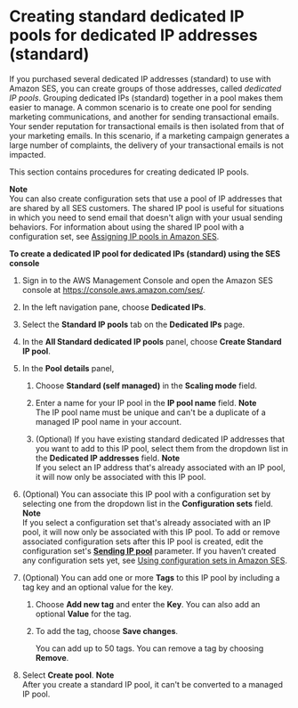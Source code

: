 # Creating standard dedicated IP pools for dedicated IP addresses \(standard\)<a name="dedicated-ip-pools"></a>

If you purchased several dedicated IP addresses \(standard\) to use with Amazon SES, you can create groups of those addresses, called *dedicated IP pools*\.   Grouping dedicated IPs \(standard\) together in a pool makes them easier to manage\. A common scenario is to create one pool for sending marketing communications, and another for sending transactional emails\. Your sender reputation for transactional emails is then isolated from that of your marketing emails\. In this scenario, if a marketing campaign generates a large number of complaints, the delivery of your transactional emails is not impacted\.

This section contains procedures for creating dedicated IP pools\.

**Note**  
You can also create configuration sets that use a pool of IP addresses that are shared by all SES customers\. The shared IP pool is useful for situations in which you need to send email that doesn't align with your usual sending behaviors\. For information about using the shared IP pool with a configuration set, see [Assigning IP pools in Amazon SES](managing-ip-pools.md)\.

**To create a dedicated IP pool for dedicated IPs \(standard\) using the SES console**

1. Sign in to the AWS Management Console and open the Amazon SES console at [https://console\.aws\.amazon\.com/ses/](https://console.aws.amazon.com/ses/)\.

1. In the left navigation pane, choose **Dedicated IPs**\.

1. Select the **Standard IP pools** tab on the **Dedicated IPs** page\.

1. In the **All Standard dedicated IP pools** panel, choose **Create Standard IP pool**\.

1. In the **Pool details** panel,

   1. Choose **Standard \(self managed\)** in the **Scaling mode** field\.

   1. Enter a name for your IP pool in the **IP pool name** field\.
**Note**  
The IP pool name must be unique and can't be a duplicate of a managed IP pool name in your account\.

   1. \(Optional\) If you have existing standard dedicated IP addresses that you want to add to this IP pool, select them from the dropdown list in the **Dedicated IP addresses** field\.
**Note**  
If you select an IP address that's already associated with an IP pool, it will now only be associated with this IP pool\.

1. \(Optional\) You can associate this IP pool with a configuration set by selecting one from the dropdown list in the **Configuration sets** field\.
**Note**  
If you select a configuration set that's already associated with an IP pool, it will now only be associated with this IP pool\.
To add or remove associated configuration sets after this IP pool is created, edit the configuration set's [**Sending IP pool**](managing-configuration-sets.md#console-detail-configuration-sets) parameter\.
If you haven’t created any configuration sets yet, see [Using configuration sets in Amazon SES](using-configuration-sets.md)\.

1. \(Optional\) You can add one or more **Tags** to this IP pool by including a tag key and an optional value for the key\.

   1. Choose **Add new tag** and enter the **Key**\. You can also add an optional **Value** for the tag\.

   1. To add the tag, choose **Save changes**\.

      You can add up to 50 tags\. You can remove a tag by choosing **Remove**\.

1. Select **Create pool**\.
**Note**  
After you create a standard IP pool, it can't be converted to a managed IP pool\.